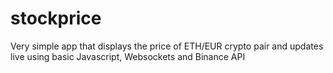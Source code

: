 # stockprice
Very simple app that displays the price of ETH/EUR crypto pair and updates live using basic Javascript, Websockets and Binance API

